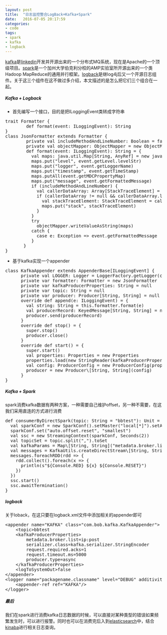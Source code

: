 ```yaml
---
layout: post
title:  "日志监控整合LogBack+Kafka+Spark"
date:   2016-07-05 20:17:59
categories: 
- code 
tags:
- spark
- kafka
- logback
---
```

[kafka](http://kafka.apache.org)是[linkedin](https://github.com/linkedin)开发并开源出来的一个分布式MQ系统，现在是Apache的一个顶级项目。[spark](http://spark.apache.org/)是一个加州大学伯克利分校的AMP实验室所开源出来的一个类Hadoop MapReduce的通用并行框架。[logback](https://logback.qos.ch/)是继log4j后又一个开源日志组件。关于这三个组件在这不做过多介绍，本文描述的是怎么把它们三个组合在一起。

##### Kafka + Logback
* 首先编写一个接口，目的是把ILoggingEvent类转成字符串
<pre>trait Formatter {
    	def format(event: ILoggingEvent): String
}
class JsonFormatter extends Formatter {
	    private val includeMethodAndLineNumber: Boolean = false
	    private val objectMapper: ObjectMapper = new ObjectMapper
	    def format(event: ILoggingEvent): String = {
	      val maps: java.util.Map[String, AnyRef] = new java.util.HashMap[String, AnyRef]
	      maps.put("level", event.getLevel.levelStr)
	      maps.put("logger", event.getLoggerName)
	      maps.put("timestamp", event.getTimeStamp)
	      maps.putAll(event.getMDCPropertyMap)
	      maps.put("message", event.getFormattedMessage)
	      if (includeMethodAndLineNumber) {
	        val callerDataArray: Array[StackTraceElement] = event.getCallerData
	        if (callerDataArray != null && callerDataArray.length > 0) {
	          val stackTraceElement: StackTraceElement = callerDataArray(0)
	          maps.put("stack", stackTraceElement)
	        }
	      }
	      try
	        objectMapper.writeValueAsString(maps)
	      catch {
	        case e: Exception => event.getFormattedMessage
	      }
	   }
}</pre>
* 基于kafka实现一个appender 
<pre>class KafkaAppender extends AppenderBase[ILoggingEvent] {
	  private val LOGGER: Logger = LoggerFactory.getLogger(classOf[KafkaAppender])
	  private var formatter: Formatter = new JsonFormatter
	  private var kafkaProducerProperties: String = null
	  private var topic: String = null
	  private var producer: Producer[String, String] = null
	  override def append(e: ILoggingEvent) = {
	    val string: String = this.formatter.format(e)
	    val producerRecord: KeyedMessage[String, String] = new KeyedMessage\[String, String](topic, string)
	    producer.send(producerRecord)
	  }
	  override def stop() = {
	    super.stop()
	    producer.close()
	  }
	  override def start() = {
	    super.start()
	    val properties: Properties = new Properties
	    properties.load(new StringReader(kafkaProducerProperties))
	    val config: ProducerConfig = new ProducerConfig(properties)
	    producer = new Producer\[String, String](config)
	  }
}</pre>

##### Kafka + Spark
spark消费kafka数据有两种方案，一种需要自己维护offset，另一种不需要，在这我们采用直连的方式进行消费
<pre>def consumerByDirectSpark(topic: String = "bbtest"): Unit = {
  val sparkConf = new SparkConf().setMaster("local[*]").setAppName("kafka consumer")
  sparkConf.set("auto.offset.reset", "smallest")
  val ssc = new StreamingContext(sparkConf, Seconds(2))
  val topicSet = topic.split(",").toSet
  val kafkaParams = Map\[String, String]("metadata.broker.list" -> "ip:port", "serializer.class" -> "kafka.serializer.StringEncoder")
  val messages = KafkaUtils.createDirectStream\[String, String, StringDecoder, StringDecoder](ssc, kafkaParams, topicSet).map(x=>x._2)
  messages.foreachRDD(rdd => {
    rdd.collect().foreach(x => {
      println(s"${Console.RED} ${x} ${Console.RESET}")
    })
  })
  ssc.start()
  ssc.awaitTermination()
}
</pre>

##### logback 
关于loback，在这只要在logback.xml文件中添加相关的appender即可
<pre>&lt;appender name="KAFKA" class="com.bob.kafka.KafkaAppender">
    &lt;topic>bbtest</topic>
    &lt;kafkaProducerProperties>
        metadata.broker.list=ip:post
        serializer.class=kafka.serializer.StringEncoder
        request.required.acks=1
        request.timeout.ms=5000
        producer.type=async
    &lt;/kafkaProducerProperties>
    &lt;logToSystemOut>false</logToSystemOut>
&lt;/appender>
&lt;logger name="packagename.classname" level="DEBUG" additivity="false">
    &lt;appender-ref ref="KAFKA"/>
&lt;/logger>
</pre>

##### 最后
我们在spark进行消费kafka日志数据的时候，可以直接对某种类型的错误如果频繁发生时，可以进行报警。同时也可以在消费完后入到[elasticsearch](https://www.elastic.co/products/elasticsearch)中，结合[kinaba](https://www.elastic.co/products/kibana)进行相关日志查询。